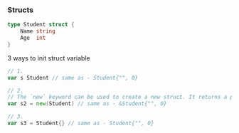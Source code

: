### Structs



```go
type Student struct {
    Name string
    Age  int
}
```

3 ways to init struct variable

```go
// 1. 
var s Student // same as - Student{"", 0}
```

```go
// 2. 
// The `new` keyword can be used to create a new struct. It returns a pointer to the newly created struct.
var s2 = new(Student) // same as - &Student{"", 0}
```

```go
// 3. 
var s3 = Student{} // same as - Student{"", 0}
```
